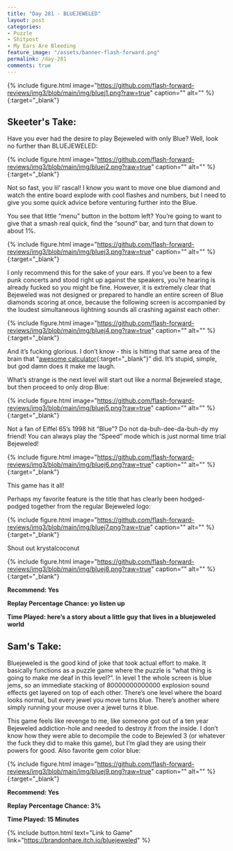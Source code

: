 ```yaml
---
title: "Day 281 - BLUEJEWELED"
layout: post
categories:
- Puzzle
- Shitpost
- My Ears Are Bleeding
feature_image: "/assets/banner-flash-forward.png"
permalink: /day-281
comments: true
---
```


{% include figure.html image="https://github.com/flash-forward-reviews/img3/blob/main/img/bluej1.png?raw=true" caption="" alt="" %}{:target="_blank"}
 
## Skeeter's Take: 

Have you ever had the desire to play Bejeweled with only Blue? Well, look no further than BLUEJEWELED: 

{% include figure.html image="https://github.com/flash-forward-reviews/img3/blob/main/img/bluej2.png?raw=true" caption="" alt="" %}{:target="_blank"}

Not so fast, you lil’ rascal! I know you want to move one blue diamond and watch the entire board explode with cool flashes and numbers, but I need to give you some quick advice before venturing further into the Blue. 

You see that little “menu” button in the bottom left? You’re going to want to give that a smash real quick, find the “sound” bar, and turn that down to about 1%. 

{% include figure.html image="https://github.com/flash-forward-reviews/img3/blob/main/img/bluej3.png?raw=true" caption="" alt="" %}{:target="_blank"}

I only recommend this for the sake of your ears. If you’ve been to a few punk concerts and stood right up against the speakers, you’re hearing is already fucked so you might be fine. However, it is extremely clear that Bejeweled was not designed or prepared to handle an entire screen of Blue diamonds scoring at once, because the following screen is accompanied by the loudest simultaneous lightning sounds all crashing against each other: 

{% include figure.html image="https://github.com/flash-forward-reviews/img3/blob/main/img/bluej4.png?raw=true" caption="" alt="" %}{:target="_blank"}

And it’s fucking glorious. I don’t know - this is hitting that same area of the brain that “[awesome calculator](https://flash-forward-reviews.github.io/day-76){:target="_blank"}” did. It’s stupid, simple, but god damn does it make me laugh. 

What’s strange is the next level will start out like a normal Bejeweled stage, but then proceed to only drop Blue: 

{% include figure.html image="https://github.com/flash-forward-reviews/img3/blob/main/img/bluej5.png?raw=true" caption="" alt="" %}{:target="_blank"}

Not a fan of Eiffel 65’s 1998 hit “Blue”? Do not da-buh-dee-da-buh-dy my friend! You can always play the “Speed” mode which is just normal time trial Bejeweled! 

{% include figure.html image="https://github.com/flash-forward-reviews/img3/blob/main/img/bluej6.png?raw=true" caption="" alt="" %}{:target="_blank"}

This game has it all!

Perhaps my favorite feature is the title that has clearly been hodged-podged together from the regular Bejeweled logo: 

{% include figure.html image="https://github.com/flash-forward-reviews/img3/blob/main/img/bluej7.png?raw=true" caption="" alt="" %}{:target="_blank"}

Shout out krystalcoconut

{% include figure.html image="https://github.com/flash-forward-reviews/img3/blob/main/img/bluej8.png?raw=true" caption="" alt="" %}{:target="_blank"}

**Recommend: Yes**

**Replay Percentage Chance: yo listen up**

**Time Played: here’s a story about a little guy that lives in a bluejeweled world**

## Sam's Take:

Bluejeweled is the good kind of joke that took actual effort to make. It basically functions as a puzzle game where the puzzle is “what thing is going to make me deaf in this level?”. In level 1 the whole screen is blue jems, so an immediate stacking of 80000000000000 explosion sound effects get layered on top of each other. There’s one level where the board looks normal, but every jewel you move turns blue. There’s another where simply running your mouse over a jewel turns it blue.

This game feels like revenge to me, like someone got out of a ten year Bejeweled addiction-hole and needed to destroy it from the inside. I don’t know how they were able to decompile the code to Bejewled 3 (or whatever the fuck they did to make this game), but I’m glad they are using their powers for good. Also favorite gem color blue:

{% include figure.html image="https://github.com/flash-forward-reviews/img3/blob/main/img/bluej9.png?raw=true" caption="" alt="" %}{:target="_blank"}

**Recommend: Yes**

**Replay Percentage Chance: 3%**

**Time Played: 15 Minutes**

{% include button.html text="Link to Game" link="https://brandonhare.itch.io/bluejeweled" %}